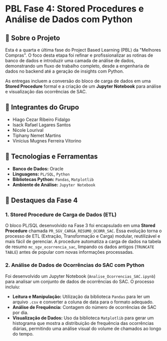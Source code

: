 # PBL Fase 4: Stored Procedures e Análise de Dados com Python

## 🎯 Sobre o Projeto

Esta é a quarta e última fase do Project Based Learning (PBL) da "Melhores Compras". O foco desta etapa foi refinar e profissionalizar as rotinas de banco de dados e introduzir uma camada de análise de dados, demonstrando um fluxo de trabalho completo, desde a engenharia de dados no backend até a geração de insights com Python.

As entregas incluem a conversão do bloco de carga de dados em uma **Stored Procedure** formal e a criação de um **Jupyter Notebook** para análise e visualização das ocorrências de SAC.

## 👥 Integrantes do Grupo

* Hiago Cezar Ribeiro Fidalgo
* Isack Rafael Lagares Santos
* Nicole Lourival
* Tiphany Nemet Martins
* Vinícius Mugnes Ferreira Vitorino

## 🚀 Tecnologias e Ferramentas

* **Banco de Dados:** Oracle
* **Linguagens:** `PL/SQL`, `Python`
* **Bibliotecas Python:** `Pandas`, `Matplotlib`
* **Ambiente de Análise:** `Jupyter Notebook`

## 📂 Destaques da Fase 4

### 1. Stored Procedure de Carga de Dados (ETL)

O bloco PL/SQL desenvolvido na Fase 3 foi encapsulado em uma **Stored Procedure** chamada `PR_SGV_CARGA_RESUMO_OCORR_SAC`. Essa evolução torna o processo de ETL (Extração, Transformação e Carga) modular, reutilizável e mais fácil de gerenciar. A procedure automatiza a carga de dados na tabela de resumo `mc_sgv_ocorrencia_sac`, limpando os dados antigos (`TRUNCATE TABLE`) antes de popular com novas informações processadas.

### 2. Análise de Dados de Ocorrências do SAC com Python

Foi desenvolvido um Jupyter Notebook (`Analise_Ocorrencias_SAC.ipynb`) para analisar um conjunto de dados de ocorrências do SAC. O processo incluiu:
* **Leitura e Manipulação:** Utilização da biblioteca `Pandas` para ler um arquivo `.csv` e converter a coluna de data para o formato adequado.
* **Análise de Frequência:** Contagem do número de ocorrências de SAC por dia.
* **Visualização de Dados:** Uso da biblioteca `Matplotlib` para gerar um histograma que mostra a distribuição de frequência das ocorrências diárias, permitindo uma análise visual do volume de chamados ao longo do tempo.